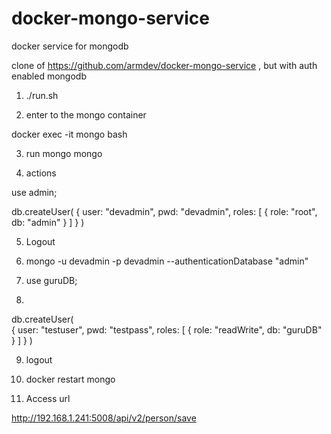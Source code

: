 # docker-mongo-service
docker service for mongodb

clone of https://github.com/armdev/docker-mongo-service , but with auth enabled mongodb

1. ./run.sh

2. enter to the mongo container

docker  exec -it mongo bash

3. run mongo
mongo

4. actions

use admin;


db.createUser(
  {
    user: "devadmin",
    pwd: "devadmin",
    roles: [ { role: "root", db: "admin" } ]
  }
)


5. Logout

6. mongo -u devadmin -p devadmin --authenticationDatabase "admin"

7. use guruDB;

8.

 db.createUser(  
  {
    user: "testuser",
    pwd: "testpass",
    roles: [ { role: "readWrite", db: "guruDB" } ]
  }
)

9.  logout
10. docker restart mongo

11. Access url

http://192.168.1.241:5008/api/v2/person/save
